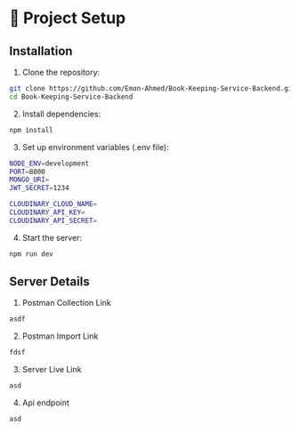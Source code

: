 # 📂 Project Setup

## Installation

1. Clone the repository:

```bash
git clone https://github.com/Emon-Ahmed/Book-Keeping-Service-Backend.git
cd Book-Keeping-Service-Backend
```

2. Install dependencies:

```bash
npm install
```

3. Set up environment variables (.env file):

```bash
NODE_ENV=development
PORT=8000
MONGO_URI=
JWT_SECRET=1234

CLOUDINARY_CLOUD_NAME=
CLOUDINARY_API_KEY=
CLOUDINARY_API_SECRET=
```

4. Start the server:

```bash
npm run dev
```

## Server Details

1. Postman Collection Link

```bash
asdf
```

2. Postman Import Link

```bash
fdsf
```

3. Server Live Link

```bash
asd
```

4. Api endpoint

```bash
asd
```
